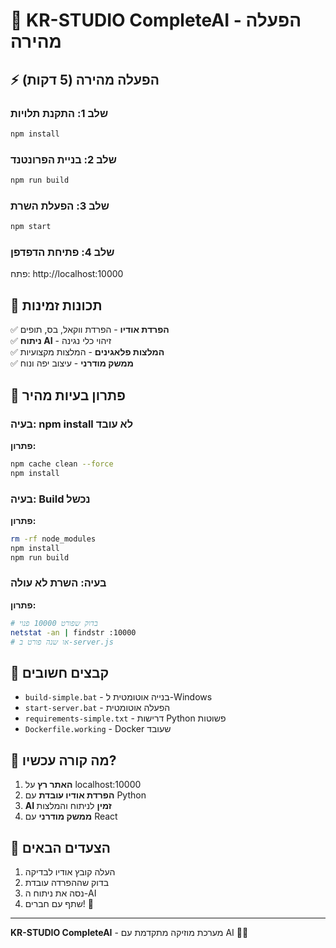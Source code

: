 # 🚀 KR-STUDIO CompleteAI - הפעלה מהירה

## ⚡ הפעלה מהירה (5 דקות)

### שלב 1: התקנת תלויות
```bash
npm install
```

### שלב 2: בניית הפרונטנד
```bash
npm run build
```

### שלב 3: הפעלת השרת
```bash
npm start
```

### שלב 4: פתיחת הדפדפן
פתח: http://localhost:10000

## 🎵 תכונות זמינות

✅ **הפרדת אודיו** - הפרדת ווקאל, בס, תופים  
✅ **ניתוח AI** - זיהוי כלי נגינה  
✅ **המלצות פלאגינים** - המלצות מקצועיות  
✅ **ממשק מודרני** - עיצוב יפה ונוח  

## 🔧 פתרון בעיות מהיר

### בעיה: npm install לא עובד
**פתרון:** 
```bash
npm cache clean --force
npm install
```

### בעיה: Build נכשל
**פתרון:**
```bash
rm -rf node_modules
npm install
npm run build
```

### בעיה: השרת לא עולה
**פתרון:**
```bash
# בדוק שפורט 10000 פנוי
netstat -an | findstr :10000
# או שנה פורט ב-server.js
```

## 📁 קבצים חשובים

- `build-simple.bat` - בנייה אוטומטית ל-Windows
- `start-server.bat` - הפעלה אוטומטית
- `requirements-simple.txt` - דרישות Python פשוטות
- `Dockerfile.working` - Docker שעובד

## 🎯 מה קורה עכשיו?

1. **האתר רץ** על localhost:10000
2. **הפרדת אודיו עובדת** עם Python
3. **AI זמין** לניתוח והמלצות
4. **ממשק מודרני** עם React

## 🚀 הצעדים הבאים

1. העלה קובץ אודיו לבדיקה
2. בדוק שההפרדה עובדת
3. נסה את ניתוח ה-AI
4. שתף עם חברים! 🎵

---
**KR-STUDIO CompleteAI** - מערכת מוזיקה מתקדמת עם AI 🎼✨

